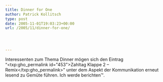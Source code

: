 ```yaml
---
title: Dinner for One
author: Patrick Kollitsch
type: post
date: 2005-11-01T19:03:23+00:00
url: /2005/11/dinner-for-one/




---
```

Interessenten zum Thema Dinner m&ouml;gen sich den Eintrag &#8220;<txp:gho_permalink id="453">Zahltag Klappe 2 &#8211; Remix</txp:gho_permalink>&#8221; unter dem Aspekt der Kommunikation erneut lesend zu Gem&uuml;te f&uuml;hren. Ich werde berichten&trade;.